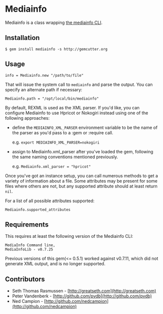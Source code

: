 # Mediainfo

Mediainfo is a class wrapping [the mediainfo CLI](http://mediainfo.sourceforge.net).

## Installation
  
    $ gem install mediainfo -s http://gemcutter.org
  
## Usage
  
    info = Mediainfo.new "/path/to/file"
  
That will issue the system call to `mediainfo` and parse the output. 
You can specify an alternate path if necessary:
  
    Mediainfo.path = "/opt/local/bin/mediainfo"
  

By default, REXML is used as the XML parser. If you'd like, you can 
configure Mediainfo to use Hpricot or Nokogiri instead using one of 
the following approaches:

  * define the `MEDIAINFO_XML_PARSER` environment variable to be the 
    name of the parser as you'd pass to a :gem or :require call. 
    
    e.g. `export MEDIAINFO_XML_PARSER=nokogiri`
    
  * assign to Mediainfo.xml_parser after you've loaded the gem, 
    following the same naming conventions mentioned previously.
    
    e.g. `Mediainfo.xml_parser = "hpricot"`
    

Once you've got an instance setup, you can call numerous methods to get 
a variety of information about a file. Some attributes may be present 
for some files where others are not, but any supported attribute 
should at least return `nil`.

For a list of all possible attributes supported:
  
    Mediainfo.supported_attributes
  
## Requirements

This requires at least the following version of the Mediainfo CLI:
  
    MediaInfo Command line,
    MediaInfoLib - v0.7.25
  
Previous versions of this gem(<= 0.5.1) worked against v0.7.11, which did not 
generate XML output, and is no longer supported.

## Contributors

* Seth Thomas Rasmussen - [http://greatseth.com](http://greatseth.com)
* Peter Vandenberk - [http://github.com/pvdb](http://github.com/pvdb)
* Ned Campion - [http://github.com/nedcampion](http://github.com/nedcampion)
